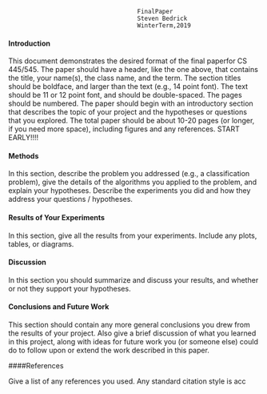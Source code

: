                                        FinalPaper
                                        Steven Bedrick
                                        WinterTerm,2019

#### Introduction

This document demonstrates the desired format of the final paperfor CS 445/545.    The paper should have a header, like the one above, that contains the title, your name(s), the class name, and the term.  The section titles should be boldface, and larger than the text (e.g., 14 point font).  The text should be 11 or 12 point font, and should be double-spaced.  The pages should be numbered.   The paper should begin with an introductory section that describes the topic of your project and the hypotheses or questions that you explored.  The total paper should be about 10-20 pages (or longer, if you need more space), including figures and any references.     START EARLY!!!!

#### Methods

In this section, describe the problem you addressed (e.g., a classification problem), give the details of the algorithms you applied to the problem, and explain your hypotheses.  Describe the experiments you did and how they address your questions / hypotheses.

#### Results of Your Experiments

In this section, give all the results from your experiments.   Include any plots, tables, or diagrams.  

#### Discussion

In this section you should summarize and discuss your results, and whether or not they support your hypotheses.

#### Conclusions and Future Work
This section should contain any more general conclusions you drew from the results of your project.  Also give a brief discussion of what you learned in this project, along with ideas for future work you (or someone else) could do to follow upon or extend the work described in this paper.

####References

Give a list of any references you used.  Any standard citation style is acc
